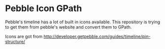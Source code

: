 Pebble Icon GPath
=====

Pebble's timeline has a lot of built in icons available.
This repository is trying to get them from pebble's website and convert them to GPath.

Icons are got from
http://developer.getpebble.com/guides/timeline/pin-structure/
